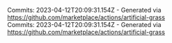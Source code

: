 Commits: 2023-04-12T20:09:31.154Z - Generated via https://github.com/marketplace/actions/artificial-grass
<br>
Commits: 2023-04-12T20:09:31.154Z - Generated via https://github.com/marketplace/actions/artificial-grass
<br>
